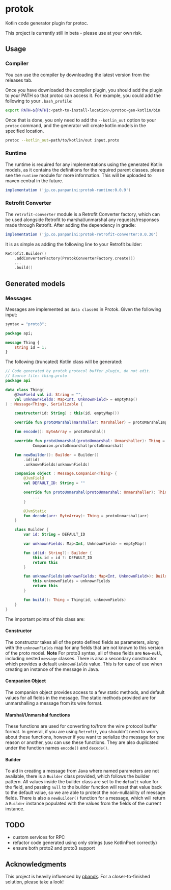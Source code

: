 # protok
Kotlin code generator plugin for protoc.

This project is currently still in beta - please use at your own risk.

## Usage

### Compiler
You can use the compiler by downloading the latest version from the releases tab. 

Once you have downloaded the compiler plugin, you should add the plugin to your PATH so that protoc can access it. For example, you could add the following to your `.bash_profile`:
``` sh
export PATH=${PATH}:<path-to-install-location>/protoc-gen-kotlin/bin
```

Once that is done, you only need to add the `--kotlin_out` option to your `protoc` command, and the generator will create kotlin models in the specified location.
``` sh
protoc --kotlin_out=path/to/kotlin/out input.proto
```

### Runtime
The runtime is required for any implementations using the generated Kotlin models, as it contains the definitions for the required parent classes. please see the `runtime` module for more information. This will be uploaded to maven central in the future.
``` groovy
implementation ('jp.co.panpanini:protok-runtime:0.0.9')
```

### Retrofit Converter
The `retrofit-converter` module is a Retrofit Converter factory, which can be used alongside Retrofit to marshal/unmarshal any requests/responses made through Retrofit. After adding the dependency in gradle:
``` groovy
implementation ('jp.co.panpanini:protok-retrofit-converter:0.0.30')
```
It is as simple as adding the following line to your Retrofit builder:
``` kotlin
Retrofit.Builder()
    .addConverterFactory(ProtokConverterFactory.create())
    ...
    .build()
```

## Generated models
### Messages
Messages are implemented as `data class`es in Protok. Given the following input:
``` proto
syntax = "proto3";

package api;

message Thing {
    string id = 1;
}
```
The following (truncated) Kotlin class will be generated:
``` kotlin
// Code generated by protok protocol buffer plugin, do not edit.
// Source file: thing.proto
package api

data class Thing(
    @JvmField val id: String = "",
    val unknownFields: Map<Int, UnknownField> = emptyMap()
) : Message<Thing>, Serializable {

    constructor(id: String) : this(id, emptyMap())

    override fun protoMarshal(marshaller: Marshaller) = protoMarshalImpl(marshaller)

    fun encode(): ByteArray = protoMarshal()

    override fun protoUnmarshal(protoUnmarshal: Unmarshaller): Thing =
            Companion.protoUnmarshal(protoUnmarshal)

    fun newBuilder(): Builder = Builder()
        .id(id)
        .unknownFields(unknownFields)

    companion object : Message.Companion<Thing> {
        @JvmField
        val DEFAULT_ID: String = ""

        override fun protoUnmarshal(protoUnmarshal: Unmarshaller): Thing {
            ...
        }

        @JvmStatic
        fun decode(arr: ByteArray): Thing = protoUnmarshal(arr)
    }

    class Builder {
        var id: String = DEFAULT_ID

        var unknownFields: Map<Int, UnknownField> = emptyMap()

        fun id(id: String?): Builder {
            this.id = id ?: DEFAULT_ID
            return this
        }

        fun unknownFields(unknownFields: Map<Int, UnknownField>): Builder {
            this.unknownFields = unknownFields
            return this
        }

        fun build(): Thing = Thing(id, unknownFields)
    }
}

```
The important points of this class are:
#### Constructor
The constructor takes all of the proto defined fields as parameters, along with the `unknownFields` map for any fields that are not known to this version of the proto model.
**Note** For proto3 syntax, all of these fields are **`Non-null`**, including nested `message` classes. 
There is also a secondary constructor which provides a default `unknownFields` value. This is for ease of use when creating an instance of the message in Java.
#### Companion Object
The companion object provides access to a few static methods, and default values for all fields in the message.
The static methods provided are for unmarshalling a message from its wire format.
#### Marshal/Unmarshal functions
These functions are used for converting to/from the wire protocol buffer format. In general, if you are using `Retrofit`, you shouldn't need to worry about these functions, however if you want to serialize the message for one reason or another, you can use these functions. They are also duplicated under the function names `encode()` and `decode()`.
#### Builder
To aid in creating a message from Java where named parameters are not available, there is a `Builder` class provided, which follows the builder pattern. All values inside the builder class are set to the `default` value for the field, and passing `null` to the builder function will reset that value back to the default value, so we are able to protect the non-nullability of message fields.
There is also a `newBuilder()` function for a message, which will return a `Builder` instance populated with the values from the fields of the current instance. 
## TODO
- custom services for RPC
- refactor code generated using only strings (use KotlinPoet correctly)
- ensure both proto2 and proto3 support


## Acknowledgments 
This project is heavily influenced by [pbandk](https://github.com/cretz/pb-and-k/). For a closer-to-finished solution, please take a look!
